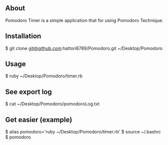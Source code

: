## About
Pomodoro Timer is a simple application that for using Pomodoro Technique.

## Installation
$ git clone git@github.com:hattori6789/Pomodoro.git ~/Desktop/Pomodoro

## Usage
$ ruby ~/Desktop/Pomodoro/timer.rb

## See export log
$ cat ~/Desktop/Pomodoro/pomodoroLog.txt

## Get easier (example)
$ alias pomodoro='ruby ~/Desktop/Pomodoro/timer.rb'
$ source ~/.bashrc
$ pomodoro

